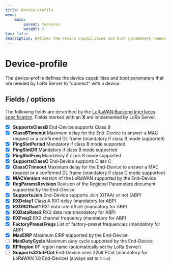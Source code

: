 ```yaml
---
title: Device-profile
menu:
    main:
        parent: features
        weight: 2
toc: false
description: Defines the device capabilities and boot parameters needed by LoRa Server.
---
```


# Device-profile

The device-profile defines the device capabilities and boot parameters that
are needed by LoRa Server to "connect" with a device.

## Fields / options

The following fields are described by the
[LoRaWAN Backend Interfaces specification](https://www.lora-alliance.org/lorawan-for-developers).
Fields marked with an **X** are implemented by LoRa Server.

- [X] **SupportsClassB** End-Device supports Class B
- [X] **ClassBTimeout** Maximum delay for the End-Device to answer a MAC request or a confirmed DL frame (mandatory if class B mode supported)
- [X] **PingSlotPeriod** Mandatory if class B mode supported
- [X] **PingSlotDR** Mandatory if class B mode supported
- [X] **PingSlotFreq** Mandatory if class B mode supported
- [X] **SupportsClassC** End-Device supports Class C
- [X] **ClassCTimeout** Maximum delay for the End-Device to answer a MAC request or a confirmed DL frame (mandatory if class C mode supported)
- [X] **MACVersion** Version of the LoRaWAN supported by the End-Device
- [X] **RegParamsRevision** Revision of the Regional Parameters document supported by the End-Device
- [X] **SupportsJoin** End-Device supports Join (OTAA) or not (ABP)
- [X] **RXDelay1** Class A RX1 delay (mandatory for ABP)
- [X] **RXDROffset1** RX1 data rate offset (mandatory for ABP)
- [X] **RXDataRate2** RX2 data rate (mandatory for ABP)
- [X] **RXFreq2** RX2 channel frequency (mandatory for ABP)
- [X] **FactoryPresetFreqs** List of factory-preset frequencies (mandatory for ABP)
- [X] **MaxEIRP** Maximum EIRP supported by the End-Device
- [ ] **MaxDutyCycle** Maximum duty cycle supported by the End-Device
- [X] **RFRegion** RF region name (automatically set by LoRa Server)
- [ ] **Supports32bitFCnt** End-Device uses 32bit FCnt (mandatory for LoRaWAN 1.0 End-Device) (always set to `true`)
